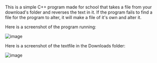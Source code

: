This is a simple C++ program made for school that takes a file from your download's folder and reverses the text in it.
If the program fails to find a file for the program to alter, it will make a file of it's own and alter it. 

Here is a screenshot of the program running:

![image](https://github.com/IRPCode/User-Input-Program/assets/149165168/52cd1252-cc8a-4c17-8940-0e2041d3e9e6)

Here is a screenshot of the textfile in the Downloads folder:

![image](https://github.com/IRPCode/User-Input-Program/assets/149165168/7f53aaff-fa7c-4ea4-8cc3-df95ae7e666a)

